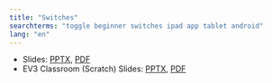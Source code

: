 ```yaml
---
title: "Switches"
searchterms: "toggle beginner switches ipad app tablet android"
lang: "en"
---
```

 <ul>
 <li class="ng-binding">Slides:
 <a href="ProgrammingLessons/beginner/Switches.pptx">PPTX</a>,
 <a href="ProgrammingLessons/beginner/Switches.pdf">PDF</a>
 </li>
  <li class="ng-binding">EV3 Classroom (Scratch) Slides:
 <a href="ProgrammingLessons/beginner/scratch-Switches.pptx">PPTX</a>,
 <a href="ProgrammingLessons/beginner/scratch-Switches.pdf">PDF</a>
 </li>
 </ul>
